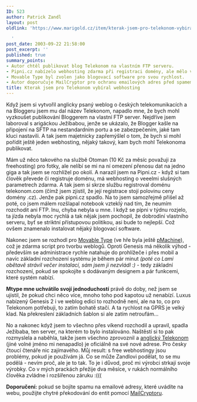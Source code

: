 ```yaml
---
ID: 523
author: Patrick Zandl
layout: post
oldlink: 'https://www.marigold.cz/item/kterak-jsem-pro-telekonom-vybiral-webhosting

  '
post_date: 2003-09-22 21:58:00
post_excerpt: ''
published: true
summary_points:
- Autor chtěl publikovat blog Telekonom na vlastním FTP serveru.
- Pipni.cz nabízelo webhosting zdarma při registraci domény, ale mělo výpadky.
- Movable Type byl zvolen jako blogovací software pro svou rychlost.
- Autor doporučuje MailCryptor pro ochranu emailových adres před spamem.
title: Kterak jsem pro Telekonom vybíral webhosting
---
```


<p>
Když jsem si vytvořil anglicky psaný weblog o českých telekomunikacích a na Bloggeru jsem mu dal název Telekonom, napadlo mne, že bych mohl vyzkoušet publikování Bloggerem na vlastní FTP server. Nejdříve jsem laboroval s arigáckou Ježibabou, jenže se ukázalo, že Blogger kašle na připojení na SFTP na nestandardním portu a se zabezpečením, jaké tam kluci nastavili. A tak jsem majetnicky zapřemýšlel o tom, že bych si mohl pořídit ještě jeden webhosting, nějaký takový, kam bych mohl Telekonoma publikovat. </p>

<p>
Mám už něco takového na službě Otoman (10 Kč za měsíc považuji za freehosting) pro fotky, ale nelíbí se mi na ní omezení přenosu dat na jedno giga a tak jsem se rozhlížel po okolí. A narazil jsem na Pipni.cz - když si tam člověk převede či registruje doménu, má webhosting o veeelmi slušných parametrech zdarma. A tak jsem si skrze službu registroval doménu telekonom.com (čímž jsem zjistil, že její registrace stojí polovinu ceny domény .cz). Jenže pak pipni.cz spadlo. Na to jsem samozřejmě přišel až poté, co jsem málem rozšlapal notebook vzteklý nad tím, že neumím rozchodit ani FTP. Inu, chyba nebyla u mne.&#160;I když se pípni v týdnu rozjelo, ta jízda nebyla moc rychlá a tak nějak jsem pochopil, že dobrodiní vlastního serveru, byť se striktní přístupovou politikou, asi bude to nejlepší. Což ovšem znamenalo instalovat nějaký blogovací software. </p>

<p>
Nakonec jsem se rozhodl pro <A href="http://www.movabletype.org/">Movable Type</A> (ve hře byla ještě <A href="http://www.pmachine.com/" target=_blank>pMachine</A>), což je zdarma script pro tvorbu weblogů. Oproti Genesis má několik výhod - především se administrace rychle natahuje do prohlížeče i přes mobil a navíc základní rozchození systému je během pár minut <EM>(poté co Lami obětavě strávil večer instalací, sám jsem ji nezvládl :) </EM>- tedy základní rozchození, pokud se spokojíte s dodávaným designem a pár funkcemi, které systém nabízí. </p>

<p>
<STRONG>Mtype mne uchvátilo svojí jednoduchostí</STRONG> právě do doby, než jsem se ujistil, že pokud chci něco více, mnoho toho pod kapotou už nenabízí. Luxus nabízený Genesis 2 i ve weblog edici to rozhodně není, ale na to, co pro Telekonom potřebuji, to zatím bohatě stačí. A ta rychlost na GPRS je velký klad. Na překreslení základních šablon si ale zatím netroufám...</p>

<p>
No a nakonec když jsem to všechno přes víkend rozchodil a upravil, spadla Ježibaba, ten server, na kterém to bylo instalováno. Naštěstí si to pak rozmyslela a naběhla, takže jsem všechno zprovoznil a <A href="http://www.telekonom.com/" target=_blank>anglický Telekonom</A> (jiné volné jméno mi nenapadlo) je oficiálně na své nové adrese. Pro česky čtoucí čtenáře nic zajímavého. Můj result: s free webhostingy jsou problémy, pokud je používám já. Co se může Zandlovi podělat, to se mu podělá - nevím proč, ale je to tak. To je i důvod, proč mi výrobci strkají svoje výrobky. Co v mých prackách přežije dva měsíce, v rukách normálního člověka zvládne i rozšířenou záruku :(((</p>

<p>
<STRONG>Doporučení:</STRONG> pokud se bojíte spamu na emailové adresy, které uvádíte na webu, použijte chytré překodování do entit pomocí <A href="http://www.dingbatway.com/goodies/mailcrypt/mailcryptor.php" target=_blank>MailCryptoru</A>.</p>

<p>
&#160;</p>